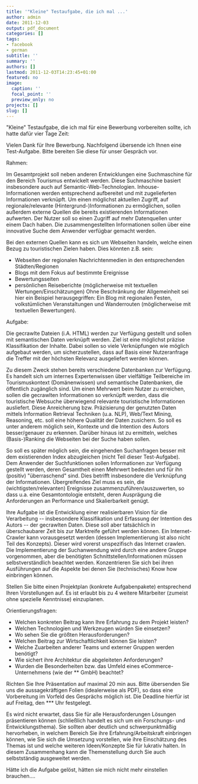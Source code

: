 ```yaml
---
title: '"Kleine" Testaufgabe, die ich mal ...'
author: admin
date: 2011-12-03
output: pdf_document
categories: []
tags:
- facebook
- german
subtitle: ''
summary: ''
authors: []
lastmod: 2011-12-03T14:23:45+01:00
featured: no
image:
  caption: ''
  focal_point: ''
  preview_only: no
projects: []
slug: []
---
```

"Kleine" Testaufgabe, die ich mal für eine Bewerbung vorbereiten sollte, ich hatte dafür vier Tage Zeit:

Vielen Dank für Ihre Bewerbung. Nachfolgend übersende ich Ihnen eine 
Test-Aufgabe. Bitte bereiten Sie diese für unser Gespräch vor. 

Rahmen: 

Im Gesamtprojekt soll neben anderen Entwicklungen eine Suchmaschine für 
den Bereich Tourismus entwickelt werden. Diese Suchmaschine basiert 
insbesondere auch auf Semantic-Web-Technologien. Inhouse-Informationen 
werden entsprechend aufbereitet und mit zugelieferten Informationen 
verknüpft. Um einen möglichst aktuellen Zugriff, auf regionale/relevante 
(Hintergrund-)Informationen zu ermöglichen, sollen außerdem externe 
Quellen die bereits existierenden Informationen aufwerten. Der Nutzer 
soll so einen Zugriff auf mehr Datenquellen unter einem Dach haben. Die 
zusammengestellten Informationen sollen über eine innovative Suche dem 
Anwender verfügbar gemacht werden. 

Bei den externen Quellen kann es sich um Webseiten handeln, welche einen 
Bezug zu touristischen Zielen haben. Dies könnten z.B. sein: 
- Webseiten der regionalen Nachrichtenmedien in den entsprechenden 
Städten/Regionen 
- Blogs mit dem Fokus auf bestimmte Ereignisse 
- Bewertungsseiten 
- persönlichen Reiseberichte (möglicherweise mit textuellen 
Wertungen/Einschätzungen) 
Ohne Beschränkung der Allgemeinheit sei hier ein Beispiel 
herausgegriffen: Ein Blog mit regionalen Festen, volkstümlichen 
Veranstaltungen und Wanderrouten (möglicherweise mit textuellen 
Bewertungen). 

Aufgabe: 

Die gecrawlte Dateien (i.A. HTML) werden zur Verfügung gestellt und 
sollen mit semantischen Daten verknüpft werden. Ziel ist eine 
möglichst präzise Klassifikation der Inhalte. Dabei sollen so viele 
Verknüpfungen wie möglich aufgebaut werden, um sicherzustellen, dass 
auf Basis einer Nutzeranfrage die Treffer mit der höchsten Relevanz 
ausgeliefert werden können. 

Zu diesem Zweck stehen bereits verschiedene Datenbanken zur Verfügung. Es handelt sich um internes Expertenwissen über vielfältige Teilbereiche im Tourismuskontext (Domänenwissen) und semantische Datenbanken, die öffentlich zugänglich sind. Um einen Mehrwert beim Nutzer zu erreichen, sollen die gecrawlten Informationen so verknüpft werden, dass die touristische Websuche überwiegend relevante touristische Informationen ausliefert. Diese Anreicherung bzw. Präzisierung der genutzten Daten mittels Information Retrieval Techniken (u.a. NLP), Web/Text Mining, Reasoning, etc. soll eine höhere Qualität der Daten zusichern. So soll es unter anderem möglich sein, Kontexte und die Intention des Autors besser/genauer zu erkennen. Darüber hinaus ist zu ermitteln, welches (Basis-)Ranking die Webseiten bei der Suche haben sollen. 

So soll es später möglich sein, die eingehenden Suchanfragen besser 
mit dem existierenden Index abzugleichen (nicht Teil dieser 
Test-Aufgabe). Dem Anwender der Suchfunktionen sollen Informationen 
zur Verfügung gestellt werden, deren Gesamtheit einen Mehrwert 
bedeuten und für ihn (positiv) "überraschend" sind. Dies betrifft 
insbesondere die Verknüpfung der Informationen. Übergreifendes Ziel 
muss es sein, die (wichtigsten/relevanten) Ereignisse 
zusammenzuführen/auszuwerten, so dass u.a. eine Gesamtontologie 
entsteht, deren Ausprägung die Anforderungen an Performance und 
Skalierbarkeit genügt. 

Ihre Aufgabe ist die Entwicklung einer realisierbaren Vision für die Verarbeitung -- insbesondere Klassifikation und Erfassung der Intention des Autors -- der gecrawlten Daten. Diese soll aber tatsächlich in überschaubarer Zeit bis zur Marktreife geführt werden können. Ein Internet-Crawler kann vorausgesetzt werden (dessen Implementierung ist also nicht Teil des Konzepts). Dieser wird vorerst unspezifisch das Internet crawlen. Die Implementierung der Suchanwendung wird durch eine andere Gruppe vorgenommen, aber die benötigten Schnittstellen/Informationen müssen selbstverständlich beachtet werden. Konzentrieren Sie sich bei ihren Ausführungen auf die Aspekte bei denen Sie (technisches) Know how einbringen können. 

Stellen Sie bitte einen Projektplan (konkrete Aufgabenpakete) 
entsprechend Ihren Vorstellungen auf. Es ist erlaubt bis zu 4 weitere 
Mitarbeiter (zumeist ohne spezielle Kenntnisse) einzuplanen. 

Orientierungsfragen: 

- Welchen konkreten Beitrag kann Ihre Erfahrung zu dem Projekt leisten? 
- Welchen Technologien und Werkzeugen würden Sie einsetzen? 
- Wo sehen Sie die größten Herausforderungen? 
- Welchen Beitrag zur Wirtschaftlichkeit können Sie leisten? 
- Welche Zuarbeiten anderer Teams und externer Gruppen werden benötigt? 
- Wie sichert ihre Architektur die abgeleiteten Anforderungen? 
- Wurden die Besonderheiten bzw. das Umfeld eines eCommerce-Unternehmens 
(wie der ** GmbH) beachtet? 

Richten Sie Ihre Präsentation auf maximal 20 min aus. Bitte übersenden 
Sie uns die aussagekräftigen Folien (idealerweise als PDF), so dass eine 
Vorbereitung im Vorfeld des Gesprächs möglich ist. Die Deadline hierfür 
ist auf Freitag, den *** Uhr festgelegt. 

Es wird nicht erwartet, dass Sie für alle Herausforderungen Lösungen 
präsentieren können (schließlich handelt es sich um ein Forschungs- und 
Entwicklungsthema). Sie sollten aber deutlich und schwerpunktmäßig 
hervorheben, in welchem Bereich Sie ihre Erfahrung/Arbeitskraft 
einbringen können, wie Sie sich die Umsetzung vorstellen, wie ihre 
Einschätzung des Themas ist und welche weiteren Ideen/Konzepte Sie für 
lukrativ halten. In diesem Zusammenhang kann die Themenstellung durch
Sie auch selbstständig ausgeweitet werden.

Hätte ich die Aufgabe gelöst, hätten sie mich nicht mehr einstellen brauchen....

